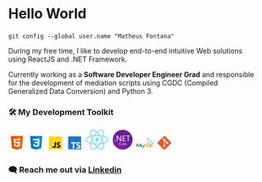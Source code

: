 # Hello World
`git config --global user.name "Matheus Fontana"`

During my free time, I like to develop end-to-end intuitive Web solutions using ReactJS and .NET Framework.

Currently working as a **Software Developer Engineer Grad** and responsible for the development of mediation scripts using CGDC (Compiled Generalized Data Conversion) and Python 3.

### 🛠️ **My Development Toolkit**

![html5](html5.png)
![css3](css3.png)
![javascript](javascript.png)
![typescript](typescript.png)
![reactjs](reactjs.png)
![dotnet](dotnet.png)
![mysql](mysql.png)
![git](git.png)

### 🗨️ **Reach me out** via [Linkedin](https://www.linkedin.com/in/matheusfontana)
